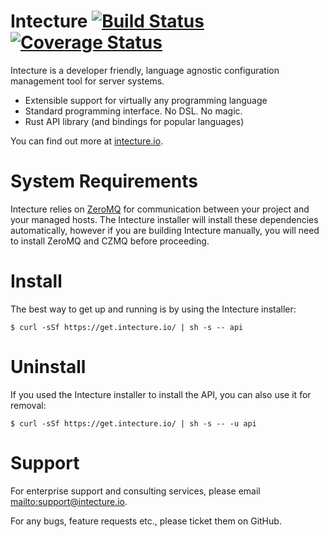 # Intecture [![Build Status](https://travis-ci.org/intecture/api.svg?branch=master)](https://travis-ci.org/intecture/api) [![Coverage Status](https://coveralls.io/repos/github/Intecture/api/badge.svg?branch=master)](https://coveralls.io/github/Intecture/api?branch=master)

Intecture is a developer friendly, language agnostic configuration management tool for server systems.

* Extensible support for virtually any programming language
* Standard programming interface. No DSL. No magic.
* Rust API library (and bindings for popular languages)

You can find out more at [intecture.io](https://intecture.io).

# System Requirements

Intecture relies on [ZeroMQ](http://zeromq.org) for communication between your project and your managed hosts. The Intecture installer will install these dependencies automatically, however if you are building Intecture manually, you will need to install ZeroMQ and CZMQ before proceeding.

# Install

The best way to get up and running is by using the Intecture installer:

```
$ curl -sSf https://get.intecture.io/ | sh -s -- api
```

# Uninstall

If you used the Intecture installer to install the API, you can also use it for removal:

```
$ curl -sSf https://get.intecture.io/ | sh -s -- -u api
```

# Support

For enterprise support and consulting services, please email <mailto:support@intecture.io>.

For any bugs, feature requests etc., please ticket them on GitHub.
